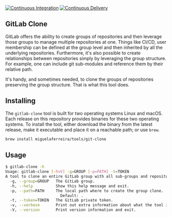 [![Continuous Integration](https://github.com/miguelaferreira/gitlab-clone/actions/workflows/development.yml/badge.svg)](https://github.com/miguelaferreira/gitlab-clone/actions/workflows/development.yml)
[![Continuous Delivery](https://github.com/miguelaferreira/gitlab-clone/actions/workflows/create-release.yaml/badge.svg)](https://github.com/miguelaferreira/gitlab-clone/actions/workflows/create-release.yaml)

## GitLab Clone

GitLab offers the ability to create groups of repositories and then leverage those groups to manage multiple repositories at one.
Things like CI/CD, user membership can be defined at the group level and then inherited by all the underlying repositories.
Furthermore, it's also possible to create relationships between repositories simply by leveraging the group structure.
For example, one can include git sub-modules and reference them by their relative path.

It's handy, and sometimes needed, to clone the groups of repositories preserving the group structure.
That is what this tool does.

## Installing

The `gitlab-clone` tool is built for two operating systems Linux and macOS.
Each release on this repository provides binaries for these two operating systems.
To install the tool, either download the binary from the latest release, make it executable and place it on a reachable path;
or use `brew`.
```bash
brew install miguelaferreira/tools/git-clone
```

## Usage

```bash
$ gitlab-clone -h
Usage: gitlab-clone [-hvV] -g=GROUP [-p=PATH] -t=TOKEN
A tool to clone an entire GitLab group with all sub-groups and repositories.
  -g, --group=GROUP   The GitLab group.
  -h, --help          Show this help message and exit.
  -p, --path=PATH     The local path where to create the group clone.
                        Default: .
  -t, --token=TOKEN   The GitLab private token.
  -v, --verbose       Print out extra information about what the tool is doing.
  -V, --version       Print version information and exit.
```
